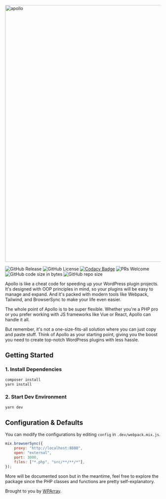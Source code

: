 <img src="https://www.wparray.com/static/apollo-github.png?" width="830" height="auto" alt="apollo"/>

![GitHub Release](https://img.shields.io/github/v/release/wparray/apollo?include_prereleases) ![GitHub License](https://img.shields.io/github/license/wparray/apollo) [![Codacy Badge](https://app.codacy.com/project/badge/Grade/fbcef8300f734965ab59b7ac93a28f8f)](https://app.codacy.com/gh/wparray/apollo/dashboard?utm_source=gh&utm_medium=referral&utm_content=&utm_campaign=Badge_grade) ![PRs Welcome](https://img.shields.io/badge/PRs-welcome-brightgreen.svg) ![GitHub code size in bytes](https://img.shields.io/github/languages/code-size/wparray/apollo) ![GitHub repo size](https://img.shields.io/github/repo-size/wparray/apollo)

Apollo is like a cheat code for speeding up your WordPress plugin projects. It's designed with OOP principles in mind, so your plugins will be easy to manage and expand. And it's packed with modern tools like Webpack, Tailwind, and BrowserSync to make your life even easier.

The whole point of Apollo is to be super flexible. Whether you're a PHP pro or you prefer working with JS frameworks like Vue or React, Apollo can handle it all.

But remember, it's not a one-size-fits-all solution where you can just copy and paste stuff. Think of Apollo as your starting point, giving you the boost you need to create top-notch WordPress plugins with less hassle.

## Getting Started

### 1. Install Dependencies

```bash
composer install
yarn install
```

### 2. Start Dev Environment

```bash
yarn dev
```

## Configuration & Defaults

You can modify the configurations by editing `config` in `.dev/webpack.mix.js`.

```javascript
mix.browserSync({
	proxy: "http://localhost:8888",
	open: "external",
	port: 3000,
	files: ["*.php", "src/**/**/*"],
});
```

More will be documented soon but in the meantime, feel free to explore the package since the PHP classes and functions are pretty self-explanatory.

Brought to you by [WPArray](https://www.wparray.com).

